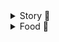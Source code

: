 <details>
  <summary> Story 🐜 </summary> 
  
  1. first 🍀

  2. why 💮
    
  3. just 🌞
     1. love 🌔
    
     2. predestined relationship 🐈‍⬛
</details>
<details>   
  <summary> Food 🥘</summary>
 
  1. fried egg 🍳
   
  2. fried potatoes 🥔
   
  3. meat 🍖
</details>


